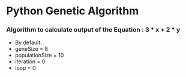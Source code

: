 # Python Genetic Algorithm
### Algorithm to calculate output of the Equation : 3 * x + 2 * y

- By default:
- geneSize = 8
- populationSize = 10
- iteration = 0
- loop = 0
